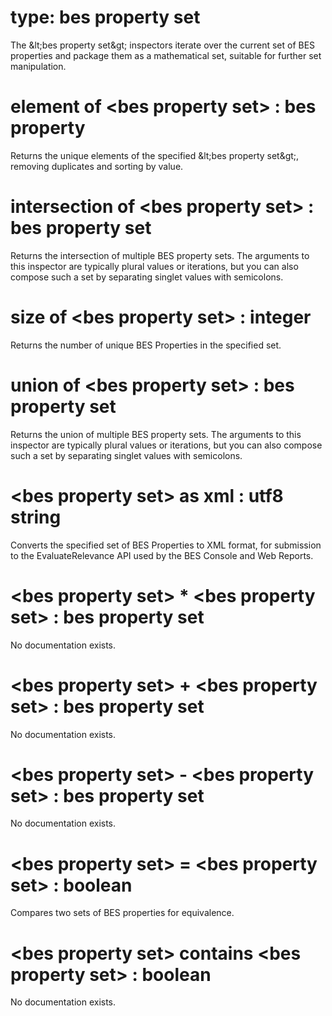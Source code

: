 # type: bes property set

The &amp;lt;bes property set&amp;gt; inspectors iterate over the current set of BES properties and package them as a mathematical set, suitable for further set manipulation.

# element of &lt;bes property set&gt; : bes property

Returns the unique elements of the specified &amp;lt;bes property set&amp;gt;, removing duplicates and sorting by value.

# intersection of &lt;bes property set&gt; : bes property set

Returns the intersection of multiple BES property sets. The arguments to this inspector are typically plural values or iterations, but you can also compose such a set by separating singlet values with semicolons.

# size of &lt;bes property set&gt; : integer

Returns the number of unique BES Properties in the specified set.

# union of &lt;bes property set&gt; : bes property set

Returns the union of multiple BES property sets. The arguments to this inspector are typically plural values or iterations, but you can also compose such a set by separating singlet values with semicolons.

# &lt;bes property set&gt; as xml : utf8 string

Converts the specified set of BES Properties to XML format, for submission to the EvaluateRelevance API used by the BES Console and Web Reports.

# &lt;bes property set&gt; * &lt;bes property set&gt; : bes property set

No documentation exists.

# &lt;bes property set&gt; + &lt;bes property set&gt; : bes property set

No documentation exists.

# &lt;bes property set&gt; - &lt;bes property set&gt; : bes property set

No documentation exists.

# &lt;bes property set&gt; = &lt;bes property set&gt; : boolean

Compares two sets of BES properties for equivalence.

# &lt;bes property set&gt; contains &lt;bes property set&gt; : boolean

No documentation exists.
